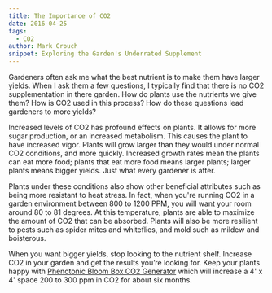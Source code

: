 ```yaml
---
title: The Importance of CO2
date: 2016-04-25
tags:
  - CO2
author: Mark Crouch
snippet: Exploring the Garden's Underrated Supplement
---
```


Gardeners often ask me what the best nutrient is to make them have larger yields. When I ask them a few questions, I typically find that there is no CO2 supplementation in there garden. How do plants use the nutrients we give them? How is CO2 used in this process? How do these questions lead gardeners to more yields? 

Increased levels of CO2 has profound effects on plants. It allows for more sugar production, or an increased metabolism. This causes the plant to have increased vigor. Plants will grow larger than they would under normal CO2 conditions, and more quickly. Increased growth rates mean the plants can eat more food; plants that eat more food means larger plants; larger plants means bigger yields. Just what every gardener is after.

Plants under these conditions also show other beneficial attributes such as being more resistant to heat stress. In fact, when you're running CO2 in a garden environment between 800 to 1200 PPM, you will want your room around 80 to 81 degrees. At this temperature, plants are able to maximize the amount of CO2 that can be absorbed. Plants will also be more resilient to pests such as spider mites and whiteflies, and mold such as mildew and boisterous.

When you want bigger yields, stop looking to the nutrient shelf. Increase CO2 in your garden and get the results you’re looking for. Keep your plants happy with [Phenotonic Bloom Box CO2 Generator](/store/bloom-box) which will increase a 4' x 4' space 200 to 300 ppm in CO2 for about six months.
